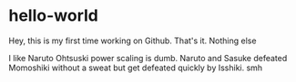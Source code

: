 # hello-world
Hey, this is my first time working on Github. That's it. Nothing else





I like Naruto
Ohtsuski power scaling is dumb. Naruto and Sasuke defeated Momoshiki without a sweat but get defeated quickly by Isshiki. smh
